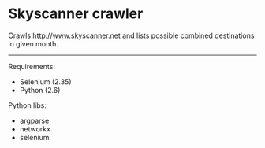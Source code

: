Skyscanner crawler
==================

Crawls http://www.skyscanner.net and lists possible combined destinations in given month.

------------------
Requirements:

* Selenium (2.35)
* Python (2.6)

Python libs:
* argparse
* networkx
* selenium